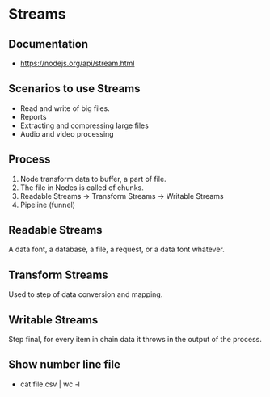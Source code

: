 # Streams

## Documentation

- https://nodejs.org/api/stream.html

## Scenarios to use Streams

- Read and write of big files.
- Reports
- Extracting and compressing large files
- Audio and video processing

## Process

1. Node transform data to buffer, a part of file.
2. The file in Nodes is called of chunks.
3. Readable Streams -> Transform Streams -> Writable Streams
4. Pipeline (funnel)

## Readable Streams

A data font, a database, a file, a request, or a data font whatever.

## Transform Streams

Used to step of data conversion and mapping.

## Writable Streams

Step final, for every item in chain data it throws in the output of the process.

## Show number line file

- cat file.csv | wc -l
